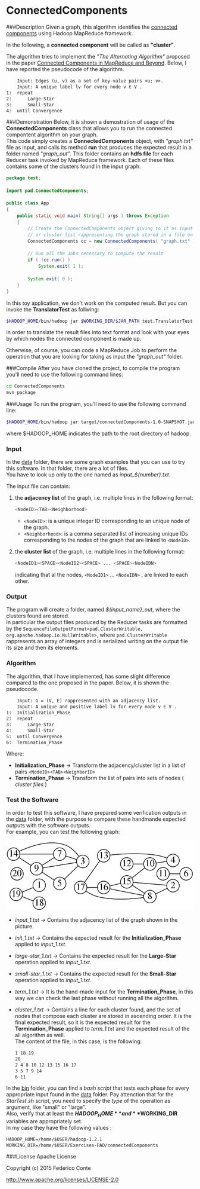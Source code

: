 # ConnectedComponents

###Description
Given a graph, this algorithm identifies the [connected components](https://en.wikipedia.org/wiki/Connected_component_(graph_theory)) using Hadoop MapReduce framework.

In the following, a **connected component** will be called as **"cluster"**.

The algorithm tries to implement the *"The Alternating Algorithm"* proposed in the paper [Connected Components in MapReduce and Beyond](http://dl.acm.org/citation.cfm?id=2670997). Below, I have reported the pseudocode of the algorithm.

```
	Input: Edges (u, v) as a set of key-value pairs <u; v>.
	Input: A unique label lv for every node v ∈ V .
1:	repeat
2:		Large-Star
3:		Small-Star
4:	until Convergence
```

###Demonstration
Below, it is shown a demostration of usage of the **ConnectedComponents** class that allows you to run the connected compontent algorithm on your graph.<br />
This code simply creates a **ConnectedComponents** object, with *"graph.txt"* file as input, and calls its method **run** that produces the expected result in a folder named *"graph_out"*. This folder contains an **hdfs file** for each Reducer task invoked by MapReduce framework. Each of these files contains some of the clusters found in the input graph.

```Java
package test;

import pad.ConnectedComponents;

public class App
{
	public static void main( String[] args ) throws Exception 
	{	
		// Create the ConnectedComponents object giving to it as input an adjacency list
		// or cluster list rappresenting the graph stored in a file on hdfs
		ConnectedComponents cc = new ConnectedComponents( "graph.txt" );

		// Run all the Jobs necessary to compute the result 
		if ( !cc.run() )
			System.exit( 1 );

		System.exit( 0 );
	}
}
```

In this toy application, we don't work on the computed result. But you can invoke the **TranslatorTest** as follwing:
```bash
$HADOOP_HOME/bin/hadoop jar $WORKING_DIR/$JAR_PATH test.TranslatorTest graph_out Cluster2Text
```
in order to translate the result files into text format and look with your eyes by which nodes the connected component is made up.

Otherwise, of course, you can code a MapReduce Job to perform the operation that you are looking for taking as input the *"graph_out"* folder.

###Compile
After you have cloned the project, to compile the program you'll need to use the following command lines:

```bash
cd ConnectedComponents
mvn package
```

###Usage
To run the program, you'll need to use the following command line:

```bash
$HADOOP_HOME/bin/hadoop jar target/connectedComponents-1.0-SNAPSHOT.jar test.App
```

where $HADOOP_HOME indicates the path to the root directory of hadoop.

### Input
In the [data](./data) folder, there are some graph examples that you can use to try this software. In that folder, there are a lot of files.<br />
You have to look up only to the one named as *input_${number}.txt*.<br />

The input file can contain:

1.	the **adjacency list** of the graph, i.e. multiple lines in the following format:
	```bash
	<NodeID><TAB><Neighborhood>
	```
	- `<NodeID>`: is a unique integer ID corresponding to an unique node of the graph.
	- `<Neighborhood>`: is a comma separated list of increasing unique IDs corresponding to the nodes of the graph that are linked to `<NodeID>`.

2.	the **cluster list** of the graph, i.e. multiple lines in the following format:
	```bash
	<NodeID1><SPACE><NodeID2><SPACE> ... <SPACE><NodeIDN>
	```
	indicating that al the nodes, `<NodeID1>` ... `<NodeIDN>` , are linked to each other.

### Output
The program will create a folder, named *${input_name}_out*, where the clusters found are stored.<br />
In particular the output files produced by the Reducer tasks are formatted by the `SequenceFileOutputFormat<pad.ClusterWritable, org.apache.hadoop.io.NullWritable>`, where `pad.ClusterWritable` rappresents an array of integers and is serialized writing on the output file its size and then its elements.

### Algorithm
The algorithm, that I have implemented, has some slight difference compared to the one proposed in the paper. Below, it is shown the pseudocode.

```
	Input: G = (V, E) rappresented with an adjacency list.
	Input: A unique and positive label lv for every node v ∈ V .
1:	Initialization_Phase
2:	repeat
3:		Large-Star
4:		Small-Star
5:	until Convergence
6:	Termination_Phase
```

Where:

- **Initialization_Phase**	→	Transform the adjacency/cluster list in a list of pairs `<NodeID><TAB><NeighborID>`
- **Termination_Phase**		→	Transform the list of pairs into sets of nodes ( *cluster files* )

### Test the Software
In order to test this software, I have prepared some verification outputs in the [data](./data) folder, with the purpose to compare these handmande expected outputs with the software outputs.<br />
For example, you can test the following graph:

<img src="./data/graph_1.png">

- *input_1.txt*				→	Contains the adjacency list of the graph shown in the picture.
- *init_1.txt*				→	Contains the expected result for the **Initialization_Phase** applied to *input_1.txt*.
- *large-star_1.txt*		→	Contains the expected result for the **Large-Star** operation applied to *input_1.txt*.
- *small-star_1.txt*		→	Contains the expected result for the **Small-Star** operation applied to *input_1.txt*.
- *term_1.txt*				→	It is the hand-made input for the **Termination_Phase**, in this way we can check the last phase without running all the algorithm.
- *cluster_1.txt*	→	Contains a line for each cluster found, and the set of nodes that compose each cluster are stored in ascending order. It is the final expected result, so it is the expected result for the **Termination_Phase** applied to *term_1.txt* and the expected result of the all algorithm as well.<br />
	The content of the file, in this case, is the following:

	```
	1 18 19
	20
	2 4 8 10 12 13 15 16 17
	3 5 7 9 14
	6 11
	```

In the [bin](./bin) folder, you can find a *bash script* that tests each phase for every appropriate input found in the [data](./data) folder. Pay attenction that for the *StarTest.sh* script, you need to specify the *type* of the operation as argument, like "small" or "large".<br />
Also, verify that at least the **$HADOOP_HOME** and **$WORKING_DIR** variables are appropriately set.<br />
In my case they have the following values :

```
HADOOP_HOME=/home/$USER/hadoop-1.2.1
WORKING_DIR=/home/$USER/Exercises-PAD/connectedComponents
```

###License
Apache License

Copyright (c) 2015 Federico Conte

http://www.apache.org/licenses/LICENSE-2.0
